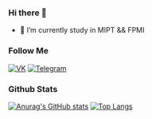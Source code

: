 ### Hi there 👋


<!-- - 🔭 I’m currently working on ... -->
<!-- - 🌱 I’m currently learning ... -->
- 🌱 I’m currently study in MIPT && FPMI
<!-- - 👯 I’m looking to collaborate on ... -->
<!-- - 🤔 I’m looking for help with ... -->
<!-- - 💬 Ask me about ... -->
<!-- - 📫 How to reach me: ... -->
<!-- - 😄 Pronouns: ... -->
<!-- - ⚡ Fun fact: ... -->

### Follow Me
[![VK](https://img.shields.io/badge/-Vkontakte-091832?style=for-the-badge&logo=vk&logoColor=blue)](https://vk.com/fallraiin)
[![Telegram](https://img.shields.io/badge/-Telegram-091832?style=for-the-badge&logo=telegram&logoColor=blue)](https://t.me/fall_raiin)

### Github Stats
[![Anurag's GitHub stats](https://github-readme-stats.vercel.app/api?username=fallra1n&show_icons=true&theme=transparent)](https://github.com/anuraghazra/github-readme-stats)
[![Top Langs](https://github-readme-stats.vercel.app/api/top-langs/?username=fallra1n&langs_count=8&layout=compact&theme=transparent)](https://github.com/anuraghazra/github-readme-stats)
